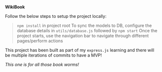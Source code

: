 **WikiBook**

Follow the below steps to setup the project locally:
> `npm install` in project root
> To sync the models to DB, configure the database details in `utils/database.js` followed by `npm start`
> Once the project starts, use the navigation bar to navigate through different pages/perform actions

This project has been built as part of my `express.js` learning and there will be multiple iterations of commits to have a MVP!

*This one is for all those book worms!*